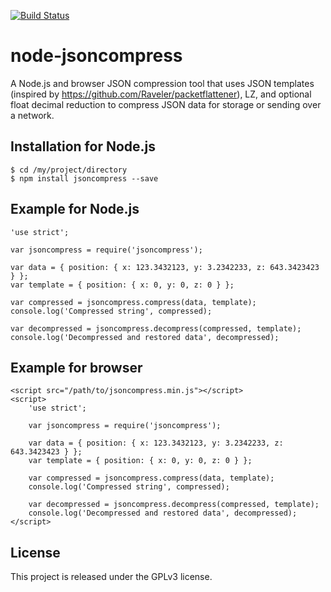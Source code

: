 [![Build Status](https://travis-ci.org/tirithen/node-jsoncompress.svg?branch=master)](https://travis-ci.org/tirithen/node-jsoncompress)

# node-jsoncompress

A Node.js and browser JSON compression tool that uses JSON templates (inspired by https://github.com/Raveler/packetflattener), LZ, and optional float decimal reduction to compress JSON data for storage or sending over a network.

## Installation for Node.js

    $ cd /my/project/directory
    $ npm install jsoncompress --save

## Example for Node.js

    'use strict';

    var jsoncompress = require('jsoncompress');

    var data = { position: { x: 123.3432123, y: 3.2342233, z: 643.3423423 } };
    var template = { position: { x: 0, y: 0, z: 0 } };

    var compressed = jsoncompress.compress(data, template);
    console.log('Compressed string', compressed);

    var decompressed = jsoncompress.decompress(compressed, template);
    console.log('Decompressed and restored data', decompressed);

## Example for browser

    <script src="/path/to/jsoncompress.min.js"></script>
    <script>
        'use strict';

        var jsoncompress = require('jsoncompress');

        var data = { position: { x: 123.3432123, y: 3.2342233, z: 643.3423423 } };
        var template = { position: { x: 0, y: 0, z: 0 } };

        var compressed = jsoncompress.compress(data, template);
        console.log('Compressed string', compressed);

        var decompressed = jsoncompress.decompress(compressed, template);
        console.log('Decompressed and restored data', decompressed);
    </script>

## License

This project is released under the GPLv3 license.
